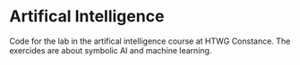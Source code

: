 # Artifical Intelligence
Code for the lab in the artifical intelligence course at HTWG Constance. The exercides are about symbolic AI and machine learning.
